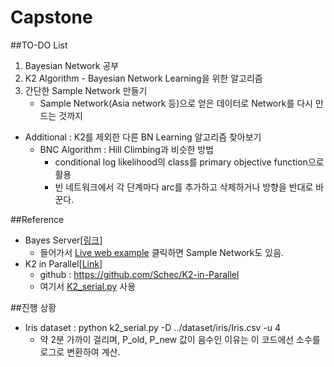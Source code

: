 # Capstone
##TO-DO List
1. Bayesian Network 공부
2. K2 Algorithm - Bayesian Network Learning을 위한 알고리즘
3. 간단한 Sample Network 만들기
	- Sample Network(Asia network 등)으로 얻은 데이터로 Network를 다시 만드는 것까지
- Additional : K2를 제외한 다른 BN Learning 알고리즘 찾아보기
	- BNC Algorithm : Hill Climbing과 비슷한 방법
		- conditional log likelihood의 class를 primary objective function으로 활용
		- 빈 네트워크에서 각 단계마다 arc를 추가하고 삭제하거나 방향을 반대로 바꾼다.

##Reference
- Bayes Server[[링크](http://www.bayesserver.com/BayesianNetworks.aspx)]
	- 들어가서 [Live web example](http://www.bayesserver.com/Live.aspx) 클릭하면 Sample Network도 있음.
- K2 in Parallel[[Link](https://cs205k2project.wordpress.com/the-k2-algorithm/)]
	- github : https://github.com/Schec/K2-in-Parallel
	- 여기서 [K2_serial.py](https://github.com/Schec/K2-in-Parallel/blob/master/k2_serial.py) 사용

##진행 상황
- Iris dataset : python k2_serial.py -D ../dataset/iris/Iris.csv -u 4
	- 약 2분 가까이 걸리며, P_old, P_new 값이 음수인 이유는 이 코드에선 소수를 로그로 변환하여 계산.